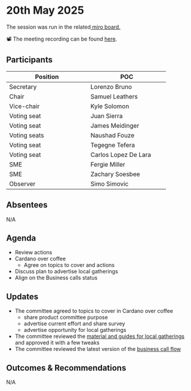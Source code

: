 # 20th May 2025

The session was run in the related[ miro board.](https://miro.com/app/board/uXjVKro_lxs=/)&#x20;

📽️ The meeting recording can be found [here](https://drive.google.com/file/d/1izbcd7uz4ZITLUTQuBhxivmPpvd5Iyuw/view?usp=sharing).

## Participants

<table><thead><tr><th width="202">Position</th><th width="194">POC</th></tr></thead><tbody><tr><td>Secretary</td><td>Lorenzo Bruno</td></tr><tr><td>Chair</td><td>Samuel Leathers</td></tr><tr><td>Vice-chair</td><td>Kyle Solomon</td></tr><tr><td>Voting seat</td><td>Juan Sierra</td></tr><tr><td>Voting seat</td><td>James Meidinger</td></tr><tr><td>Voting seats</td><td>Naushad Fouze </td></tr><tr><td>Voting seat</td><td>Tegegne Tefera</td></tr><tr><td>Voting seat</td><td>Carlos Lopez De Lara</td></tr><tr><td>SME</td><td>Fergie Miller</td></tr><tr><td>SME</td><td>Zachary Soesbee</td></tr><tr><td>Observer</td><td>Simo Simovic</td></tr></tbody></table>

## Absentees

N/A

## Agenda

* Review actions
* Cardano over coffee
  * Agree on topics to cover and actions
* Discuss plan to advertise local gatherings
* Align on the Business calls status

## Updates

* The committee agreed to topics to cover in Cardano over coffee
  * share product committee purpose
  * advertise current effort and share survey
  * advertise opportunity for local gatherings
* The committee reviewed the [material and guides for local gatherings](../../committee-outcomes/2030-long-term-cardano-vision/help-us-collect-insights/get-sponsored-to-run-a-local-gathering-or-a-session-with-a-business/) and approved it with a few tweaks
* The committee reviewed the latest version of the [business call flow](https://product.cardano.intersectmbo.org/docs/business-interviews)&#x20;

## Outcomes & Recommendations

N/A
